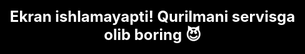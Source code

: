 <!DOCTYPE html>
<html lang="en">
<head>
  <meta charset="UTF-8">
  <title>Ekran Buzildi 😈</title>
  <style>
    html, body {
      margin: 0;
      padding: 0;
      overflow: hidden;
      background-color: black;
    }

    #crack {
      position: absolute;
      top: 0;
      left: 0;
      width: 100vw;
      height: 100vh;
      background: url('https://i.ibb.co/4WqvdyN/cracked-screen.png') no-repeat center center;
      background-size: cover;
      z-index: 10;
    }

    #exit-btn {
      position: absolute;
      top: 10px;
      right: 10px;
      width: 50px;
      height: 50px;
      background: rgba(255, 0, 0, 0.0); /* ko'rinmas */
      border: none;
      z-index: 20;
    }

    /* Optional: Fake touch lock */
    #blocker {
      position: absolute;
      width: 100vw;
      height: 100vh;
      z-index: 15;
    }

    h1 {
      color: white;
      text-align: center;
      font-size: 24px;
      margin-top: 20px;
    }
  </style>
</head>
<body>

  <div id="crack"></div>

  <!-- Bu tugma faqat bilgan odam bosadi va app "yopiladi" -->
  <button id="exit-btn"></button>

  <!-- Bu blok hamma narsani bloklaydi -->
  <div id="blocker"></div>

  <h1>Ekran ishlamayapti! Qurilmani servisga olib boring 😈</h1>

  <script>
    const exitBtn = document.getElementById('exit-btn');
    const blocker = document.getElementById('blocker');

    exitBtn.addEventListener('click', () => {
      document.getElementById('crack').style.display = 'none';
      blocker.style.display = 'none';
      document.querySelector('h1').innerText = 'Prank tugadi! 😊';
    });

    // Prank yanada ishonarli bo'lishi uchun sensorni bloklab qo'yamiz
    blocker.addEventListener('click', (e) => {
      e.preventDefault();
    });
  </script>

</body>
</html>
